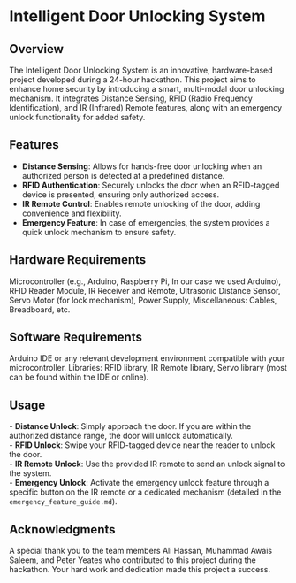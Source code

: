 <h1>Intelligent Door Unlocking System</h1>

<h2>Overview</h2>
<p>The Intelligent Door Unlocking System is an innovative, hardware-based project developed during a 24-hour hackathon. This project aims to enhance home security by introducing a smart, multi-modal door unlocking mechanism. It integrates Distance Sensing, RFID (Radio Frequency Identification), and IR (Infrared) Remote features, along with an emergency unlock functionality for added safety.</p>

<h2>Features</h2>
<ul>
    <li><strong>Distance Sensing</strong>: Allows for hands-free door unlocking when an authorized person is detected at a predefined distance.</li>
    <li><strong>RFID Authentication</strong>: Securely unlocks the door when an RFID-tagged device is presented, ensuring only authorized access.</li>
    <li><strong>IR Remote Control</strong>: Enables remote unlocking of the door, adding convenience and flexibility.</li>
    <li><strong>Emergency Feature</strong>: In case of emergencies, the system provides a quick unlock mechanism to ensure safety.</li>
</ul>

<h2>Hardware Requirements</h2>
<p>Microcontroller (e.g., Arduino, Raspberry Pi, In our case we used Arduino), RFID Reader Module, IR Receiver and Remote, Ultrasonic Distance Sensor, Servo Motor (for lock mechanism), Power Supply, Miscellaneous: Cables, Breadboard, etc.</p>

<h2>Software Requirements</h2>
<p>Arduino IDE or any relevant development environment compatible with your microcontroller. Libraries: RFID library, IR Remote library, Servo library (most can be found within the IDE or online).</p>


<h2>Usage</h2>
<p>- <strong>Distance Unlock</strong>: Simply approach the door. If you are within the authorized distance range, the door will unlock automatically.<br>
- <strong>RFID Unlock</strong>: Swipe your RFID-tagged device near the reader to unlock the door.<br>
- <strong>IR Remote Unlock</strong>: Use the provided IR remote to send an unlock signal to the system.<br>
- <strong>Emergency Unlock</strong>: Activate the emergency unlock feature through a specific button on the IR remote or a dedicated mechanism (detailed in the <code>emergency_feature_guide.md</code>).</p>


<h2>Acknowledgments</h2>
<p>A special thank you to the team members Ali Hassan, Muhammad Awais Saleem, and Peter Yeates who contributed to this project during the hackathon. Your hard work and dedication made this project a success.</p>
